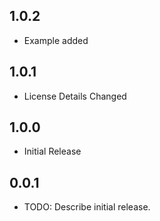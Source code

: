 ## 1.0.2

- Example added
## 1.0.1

- License Details Changed
## 1.0.0

- Initial Release


## 0.0.1

* TODO: Describe initial release.
